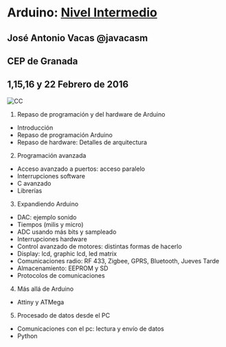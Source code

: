 # Arduino: [Nivel Intermedio](https://www.juntadeandalucia.es/educacion/seneca/seneca/jsp/gestionactividades/DetActForPub.jsp?X_EDIACTFOR=159721)


## José Antonio Vacas @javacasm
## CEP de Granada


## 1,15,16 y 22  Febrero de 2016

![CC](https://licensebuttons.net/l/by-sa/3.0/88x31.png)

1. Repaso de programación y del hardware de Arduino
  * Introducción
  * Repaso de programación Arduino
  * Repaso de hardware: Detalles de arquitectura
2. Programación avanzada
  * Acceso avanzado a puertos: acceso paralelo
  * Interrupciones software
  * C avanzado
  * Librerías
3. Expandiendo Arduino
  * DAC: ejemplo sonido
  * Tiempos (milis y micro)
  * ADC usando más bits y sampleado
  * Interrupciones hardware
  * Control avanzado de motores: distintas formas de hacerlo
  * Display: lcd, graphic lcd, led matrix
  * Comunicaciones radio: RF 433, Zigbee, GPRS, Bluetooth, Jueves Tarde
  * Almacenamiento: EEPROM y SD
  * Protocolos de comunicaciones
4. Más allá de Arduino
  * Attiny y ATMega
5. Procesado de datos desde el PC
  * Comunicaciones con el pc: lectura y envío de datos
  * Python
